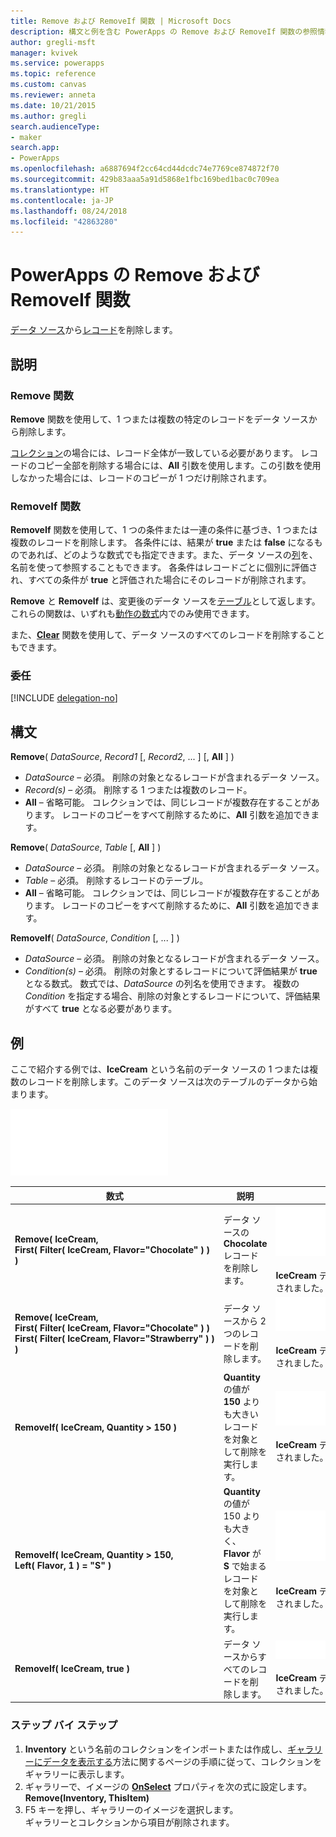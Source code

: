 ```yaml
---
title: Remove および RemoveIf 関数 | Microsoft Docs
description: 構文と例を含む PowerApps の Remove および RemoveIf 関数の参照情報
author: gregli-msft
manager: kvivek
ms.service: powerapps
ms.topic: reference
ms.custom: canvas
ms.reviewer: anneta
ms.date: 10/21/2015
ms.author: gregli
search.audienceType:
- maker
search.app:
- PowerApps
ms.openlocfilehash: a6887694f2cc64cd44dcdc74e7769ce874872f70
ms.sourcegitcommit: 429b83aaa5a91d5868e1fbc169bed1bac0c709ea
ms.translationtype: HT
ms.contentlocale: ja-JP
ms.lasthandoff: 08/24/2018
ms.locfileid: "42863280"
---
```

# <a name="remove-and-removeif-functions-in-powerapps"></a>PowerApps の Remove および RemoveIf 関数
[データ ソース](../working-with-tables.md#records)から[レコード](../working-with-data-sources.md)を削除します。

## <a name="description"></a>説明
### <a name="remove-function"></a>Remove 関数
**Remove** 関数を使用して、1 つまたは複数の特定のレコードをデータ ソースから削除します。  

[コレクション](../working-with-data-sources.md#collections)の場合には、レコード全体が一致している必要があります。 レコードのコピー全部を削除する場合には、**All** 引数を使用します。この引数を使用しなかった場合には、レコードのコピーが 1 つだけ削除されます。

### <a name="removeif-function"></a>RemoveIf 関数
**RemoveIf** 関数を使用して、1 つの条件または一連の条件に基づき、1 つまたは複数のレコードを削除します。 各条件には、結果が **true** または **false** になるものであれば、どのような数式でも指定できます。また、データ ソースの[列](../working-with-tables.md#columns)を、名前を使って参照することもできます。 各条件はレコードごとに個別に評価され、すべての条件が **true** と評価された場合にそのレコードが削除されます。

**Remove** と **RemoveIf** は、変更後のデータ ソースを[テーブル](../working-with-tables.md)として返します。 これらの関数は、いずれも[動作の数式](../working-with-formulas-in-depth.md)内でのみ使用できます。

また、**[Clear](function-clear-collect-clearcollect.md)** 関数を使用して、データ ソースのすべてのレコードを削除することもできます。

### <a name="delegation"></a>委任
[!INCLUDE [delegation-no](../../../includes/delegation-no.md)]

## <a name="syntax"></a>構文
**Remove**( *DataSource*, *Record1* [, *Record2*, ... ] [, **All** ] )

* *DataSource* – 必須。 削除の対象となるレコードが含まれるデータ ソース。
* *Record(s)* – 必須。 削除する 1 つまたは複数のレコード。
* **All** – 省略可能。 コレクションでは、同じレコードが複数存在することがあります。  レコードのコピーをすべて削除するために、**All** 引数を追加できます。

**Remove**( *DataSource*, *Table* [, **All** ] )

* *DataSource* – 必須。 削除の対象となるレコードが含まれるデータ ソース。
* *Table* – 必須。 削除するレコードのテーブル。
* **All** – 省略可能。 コレクションでは、同じレコードが複数存在することがあります。  レコードのコピーをすべて削除するために、**All** 引数を追加できます。

**RemoveIf**( *DataSource*, *Condition* [, ... ] )

* *DataSource* – 必須。 削除の対象となるレコードが含まれるデータ ソース。
* *Condition(s)* – 必須。 削除の対象とするレコードについて評価結果が **true** となる数式。  数式では、*DataSource* の列名を使用できます。  複数の *Condition* を指定する場合、削除の対象とするレコードについて、評価結果がすべて **true** となる必要があります。

## <a name="examples"></a>例
ここで紹介する例では、**IceCream** という名前のデータ ソースの 1 つまたは複数のレコードを削除します。このデータ ソースは次のテーブルのデータから始まります。

![](media/function-remove-removeif/icecream.png)

| 数式 | 説明 | 結果 |
| --- | --- | --- |
| **Remove(&nbsp;IceCream,<br>First(&nbsp;Filter(&nbsp;IceCream,&nbsp;Flavor="Chocolate"&nbsp;)&nbsp;) )** |データ ソースの **Chocolate** レコードを削除します。 |<style> img { max-width: none } </style> ![](media/function-remove-removeif/icecream-no-chocolate.png)<br><br>**IceCream** データ ソースの内容が変更されました。 |
| **Remove(&nbsp;IceCream,<br>First(&nbsp;Filter(&nbsp;IceCream,&nbsp;Flavor="Chocolate"&nbsp;)&nbsp;) First(&nbsp;Filter(&nbsp;IceCream,&nbsp;Flavor="Strawberry"&nbsp;)&nbsp;) )** |データ ソースから 2 つのレコードを削除します。 |![](media/function-remove-removeif/icecream-only-vanilla.png)<br><br>**IceCream** データ ソースの内容が変更されました。 |
| **RemoveIf(&nbsp;IceCream, Quantity&nbsp;>&nbsp;150 )** |**Quantity** の値が **150** よりも大きいレコードを対象として削除を実行します。 |![](media/function-remove-removeif/icecream-only-chocolate.png)<br><br>**IceCream** データ ソースの内容が変更されました。 |
| **RemoveIf(&nbsp;IceCream, Quantity&nbsp;>&nbsp;150, Left(&nbsp;Flavor,&nbsp;1&nbsp;) = "S" )** |**Quantity** の値が 150 よりも大きく、**Flavor** が **S** で始まるレコードを対象として削除を実行します。 |![](media/function-remove-removeif/icecream-no-strawberry.png)<br><br><br>**IceCream** データ ソースの内容が変更されました。 |
| **RemoveIf(&nbsp;IceCream, true )** |データ ソースからすべてのレコードを削除します。 |![](media/function-remove-removeif/icecream-empty.png)<br><br>**IceCream** データ ソースの内容が変更されました。 |

### <a name="step-by-step"></a>ステップ バイ ステップ
1. **Inventory** という名前のコレクションをインポートまたは作成し、[ギャラリーにデータを表示する](../show-images-text-gallery-sort-filter.md)方法に関するページの手順に従って、コレクションをギャラリーに表示します。
2. ギャラリーで、イメージの **[OnSelect](../controls/properties-core.md)** プロパティを次の式に設定します。<br>**Remove(Inventory, ThisItem)**
3. F5 キーを押し、ギャラリーのイメージを選択します。<br>ギャラリーとコレクションから項目が削除されます。

